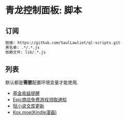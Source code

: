 # 青龙控制面板: 脚本

## 订阅

``` txt
链接: https://github.com/SaulLawliet/ql-scripts.git
黑名单: .*/.*.js
依赖文件: lib/.*.js
```

## 列表

默认都是**需要**配置环境变量才能使用.

- [基金收益提醒](danjuanfunds.js)
- [Epic商店免费游戏领取通知](epicgames.js)
- [轻小说文库更新](wenku8.js)
- [Kox.moe(Kindle漫画)](koxmoe.js)
